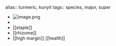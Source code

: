alias:: turmeric, kunyit
tags:: species, major, super

- ![image.png](https://peach-geographical-bat-397.mypinata.cloud/ipfs/QmVSoEscWyjQRDd6oE37BLTQG4MXj3q2wFn4ku5XjFaT2L)
-
- [[staple]]
- [[rhizome]]
- [[high margin]] [[health]]